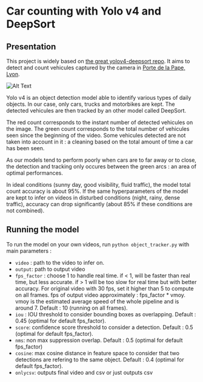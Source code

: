 # Car counting with Yolo v4 and DeepSort


## Presentation

This project is widely based on [the great yolov4-deepsort repo](https://github.com/theAIGuysCode/yolov4-deepsort). It aims to detect and count vehicules captured by the camera in [Porte de la Pape, Lyon](https://www.youtube.com/watch?v=yIoY-edup8w&ab_channel=PeripheriqueNord).

![Alt Text](ressources_readme/example_output.gif)

Yolo v4 is an object detection model able to identify various types of daily objects. In our case, only cars, trucks and motorbikes are kept. The detected vehicules are then tracked by an other model called DeepSort. 

The red count corresponds to the instant number of detected vehicules on the image. The green count corresponds to the total number of vehicules seen since the beginning of the video. Some vehicules detected are not taken into account in it : a cleaning based on the total amount of time a car has been seen. 

As our models tend to perform poorly when cars are to far away or to close, the detection and tracking only occures between the green arcs : an area of optimal performances. 

In ideal conditions (sunny day, good visibility, fluid traffic), the model total count accuracy is about 95%. If the same hyperparameters of the model are kept to infer on videos in disturbed conditions (night, rainy, dense traffic), accuracy can drop significantly (about 85% if these conditions are not combined).

## Running the model

To run the model on your own videos, run ```python object_tracker.py``` with main parameters :

- ```video``` : path to the video to infer on.
- ```output```: path to output video
- ```fps_factor``` : choose 1 to handle real time. if < 1, will be faster than real time, but less accurate. if > 1 will be too slow for real time but with better accuracy. For original video with 30 fps, set it higher than 5 to compute on all frames. fps of output video approximately : fps_factor * vmoy. vmoy is the estimated average speed of the whole pipeline and is around 7. Default : 10 (running on all frames).
- ```iou``` : IOU threshold to consider bounding boxes as overlapping. Default : 0.45 (optimal for default fps_factor).
- ```score```: confidence score threshold to consider a detection. Default : 0.5 (optimal for default fps_factor).
- ```nms```: non max suppression overlap. Default : 0.5 (optimal for default fps_factor)
- ```cosine```: max cosine distance in feature space to consider that two detections are refering to the same object. Default : 0.4 (optimal for default fps_factor).
- ```onlycsv```: outputs final video and csv or just outputs csv




